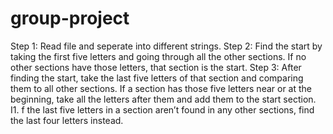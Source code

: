 # group-project

Step 1: Read file and seperate into different strings.
Step 2: Find the start by taking the first five letters and going through all the other sections. If no other sections have those letters, that section is the start.
Step 3: After finding the start, take the last five letters of that section and comparing them to all other sections. If a section has those five letters near or at the beginning, take all the letters after them and add them to the start section. I1.	f the last five letters in a section aren’t found in any other sections, find the last four letters instead.

